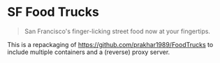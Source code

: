 SF Food Trucks
===

> San Francisco's finger-licking street food now at your fingertips.

This is a repackaging of https://github.com/prakhar1989/FoodTrucks to include
multiple containers and a (reverse) proxy server.
